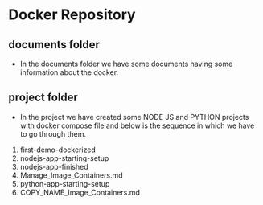 # Docker Repository
## documents folder
- In the documents folder we have some documents having some information about the docker.

## project folder
- In the project we have created some NODE JS and PYTHON projects with docker compose file and below is the sequence in which we have to go through them.

1. first-demo-dockerized
2. nodejs-app-starting-setup
3. nodejs-app-finished
5. Manage_Image_Containers.md
4. python-app-starting-setup
5. COPY_NAME_Image_Containers.md
